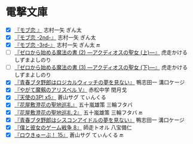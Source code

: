 # 電撃文庫

* [x] [『モブ恋 』](http://www.amazon.co.jp/dp/4048668099/&tag=ikuyainfo-22) 志村一矢 ぎん太
* [x] [『モブ恋 -2nd-』](http://www.amazon.co.jp/dp/4048669451/&tag=ikuyainfo-22) 志村一矢 ぎん太
* [x] [『モブ恋 -3rd-』](http://www.amazon.co.jp/dp/4048650602/&tag=ikuyainfo-22) 志村一矢 ぎん太 :end:
* [ ] [『ゼロから始める魔法の書 (2) ―アクディオスの聖女 (上)―』](http://www.amazon.co.jp/dp/4048666495/&tag=ikuyainfo-22) 虎走かける しずまよしのり
* [ ] [『ゼロから始める魔法の書 (3) ―アクディオスの聖女 (下)―』](http://www.amazon.co.jp/dp/4048692569/&tag=ikuyainfo-22) 虎走かける しずまよしのり
* [x] [『青春ブタ野郎はロジカルウィッチの夢を見ない』](http://www.amazon.co.jp/dp/4048691732/&tag=ikuyainfo-22) 鴨志田一 溝口ケージ
* [x] [『やがて魔剱のアリスベル V』](http://www.amazon.co.jp/dp/4048690434/&tag=ikuyainfo-22) 赤松中学 閏月戈
* [x] [『天使の3P! x5』](http://www.amazon.co.jp/dp/4048692577/&tag=ikuyainfo-22) 蒼山サグ てぃんくる
* [x] [『花屋敷澄花の聖地巡礼』](http://www.amazon.co.jp/dp/4048917455/&tag=ikuyainfo-22) 五十嵐雄策 三輪フタバ
* [x] [『花屋敷澄花の聖地巡礼 2』](http://www.amazon.co.jp/dp/4048660292/&tag=ikuyainfo-22) 五十嵐雄策 三輪フタバ :end:
* [x] [『青春ブタ野郎はシスコンアイドルの夢を見ない』](http://www.amazon.co.jp/dp/4048651358/&tag=ikuyainfo-22) 鴨志田一 溝口ケージ
* [x] [『僕と彼女のゲーム戦争 8』](http://www.amazon.co.jp/dp/4048651315/&tag=ikuyainfo-22) 師走トオル 八宝備仁
* [x] [『ロウきゅーぶ！ 15』](http://www.amazon.co.jp/dp/4048651927/&tag=ikuyainfo-22) 蒼山サグ てぃんくる :end:
